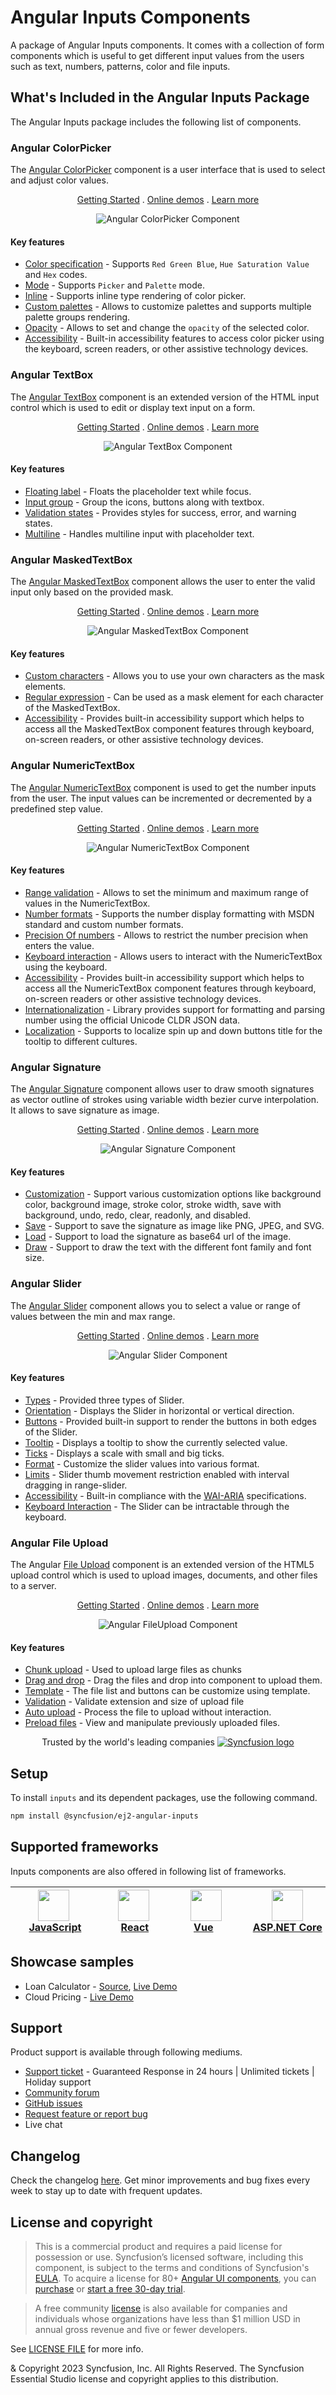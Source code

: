 # Angular Inputs Components

A package of Angular Inputs components. It comes with a collection of form components which is useful to get different input values from the users such as text, numbers, patterns, color and file inputs.

## What's Included in the Angular Inputs Package

The Angular Inputs package includes the following list of components.

### Angular ColorPicker

The [Angular ColorPicker](https://www.syncfusion.com/angular-components/angular-color-picker?utm_source=npm&utm_medium=listing&utm_campaign=angular-inputs-npm) component is a user interface that is used to select and adjust color values.

<p align="center">
  <a href="https://ej2.syncfusion.com/angular/documentation/color-picker/getting-started/?utm_source=npm&utm_medium=listing&utm_campaign=angular-inputs-npm">Getting Started</a> .
  <a href="https://ej2.syncfusion.com/angular/demos/?utm_source=npm&utm_medium=listing&utm_campaign=angular-inputs-npm#/material/color-picker/default">Online demos</a> .
  <a href="https://www.syncfusion.com/angular-components/angular-color-picker?utm_source=npm&utm_medium=listing&utm_campaign=angular-inputs-npm">Learn more</a>
</p>

<p align="center">
<img alt="Angular ColorPicker Component" src="https://raw.githubusercontent.com/SyncfusionExamples/nuget-img/master/angular/angular-colorpicker.png">
</p>

#### Key features

* [Color specification](https://ej2.syncfusion.com/angular/demos/?utm_source=npm&utm_campaign=color-picker#/material/color-picker/default) - Supports `Red Green Blue`, `Hue Saturation Value` and `Hex` codes.
* [Mode](https://ej2.syncfusion.com/angular/documentation/color-picker/mode-and-value#mode-and-value) - Supports `Picker` and `Palette` mode.
* [Inline](https://ej2.syncfusion.com/angular/demos/?utm_source=npm&utm_campaign=color-picker#/material/color-picker/inline) - Supports inline type rendering of color picker.
* [Custom palettes](https://ej2.syncfusion.com/angular/demos/?utm_source=npm&utm_campaign=color-picker#/material/color-picker/custom) - Allows to customize palettes and supports multiple palette groups rendering.
* [Opacity](https://ej2.syncfusion.com/angular/documentation/color-picker/mode-and-value#color-value) - Allows to set and change the `opacity` of the selected color.
* [Accessibility](https://ej2.syncfusion.com/angular/documentation/color-picker/accessibility#accessibility) - Built-in accessibility features to access color picker using the keyboard, screen readers, or other assistive technology devices.

### Angular TextBox

The [Angular TextBox](https://www.syncfusion.com/angular-components/angular-textbox?utm_source=npm&utm_medium=listing&utm_campaign=angular-inputs-npm) component is an extended version of the HTML input control which is used to edit or display text input on a form.

<p align="center">
  <a href="https://ej2.syncfusion.com/angular/documentation/textbox/getting-started/?utm_source=npm&utm_medium=listing&utm_campaign=angular-inputs-npm">Getting Started</a> .
  <a href="https://ej2.syncfusion.com/angular/demos/?utm_source=npm&utm_medium=listing&utm_campaign=angular-inputs-npm#/material/textboxes/default">Online demos</a> .
  <a href="https://www.syncfusion.com/angular-components/angular-textbox?utm_source=npm&utm_medium=listing&utm_campaign=angular-inputs-npm">Learn more</a>
</p>

<p align="center">
<img alt="Angular TextBox Component" src="https://raw.githubusercontent.com/SyncfusionExamples/nuget-img/master/angular/angular-textbox.png">
</p>

#### Key features

* [Floating label](https://ej2.syncfusion.com/angular/demos/?utm_source=npm&utm_campaign=textbox#/material/textboxes/default) - Floats the placeholder text while focus.
* [Input group](https://ej2.syncfusion.com/angular/demos/?utm_source=npm&utm_campaign=textbox#/material/textboxes/default) - Group the icons, buttons along with textbox.
* [Validation states](https://ej2.syncfusion.com/angular/demos/?utm_source=npm&utm_campaign=textbox#/material/textboxes/default) - Provides styles for success, error, and warning states.
* [Multiline](https://ej2.syncfusion.com/angular/demos/?utm_source=npm&utm_campaign=textbox#/material/textboxes/default) - Handles multiline input with placeholder text.

### Angular MaskedTextBox

The [Angular MaskedTextBox](https://www.syncfusion.com/angular-components/angular-input-mask?utm_source=npm&utm_medium=listing&utm_campaign=angular-inputs-npm) component allows the user to enter the valid input only based on the provided mask.

<p align="center">
  <a href="https://ej2.syncfusion.com/angular/documentation/maskedtextbox/getting-started/?utm_source=npm&utm_medium=listing&utm_campaign=angular-inputs-npm">Getting Started</a> .
  <a href="https://ej2.syncfusion.com/angular/demos/?utm_source=npm&utm_medium=listing&utm_campaign=angular-inputs-npm#/material/maskedtextbox/default">Online demos</a> .
  <a href="https://www.syncfusion.com/angular-components/angular-input-mask?utm_source=npm&utm_medium=listing&utm_campaign=angular-inputs-npm">Learn more</a>
</p>

<p align="center">
<img alt="Angular MaskedTextBox Component" src="https://raw.githubusercontent.com/SyncfusionExamples/nuget-img/master/angular/angular-maskedtextbox.png">
</p>

#### Key features

* [Custom characters](https://ej2.syncfusion.com/angular/demos/?utm_source=npm&utm_campaign=maskedtextbox#/material/maskedtextbox/custommask) - Allows you to use your own characters as the mask elements.
* [Regular expression](https://ej2.syncfusion.com/angular/documentation/maskedtextbox/mask-configuration#regular-expression?utm_source=npm&utm_campaign=maskedtextbox#regular-expression) - Can be used as a mask element for each character of the MaskedTextBox.
* [Accessibility](https://ej2.syncfusion.com/angular/documentation/maskedtextbox/accessibility?utm_source=npm&utm_campaign=maskedtextbox) - Provides built-in accessibility support which helps to access all the MaskedTextBox component features through keyboard, on-screen readers, or other assistive technology devices.

### Angular NumericTextBox

The [Angular NumericTextBox](https://www.syncfusion.com/angular-components/angular-numeric-textbox?utm_source=npm&utm_medium=listing&utm_campaign=angular-inputs-npm) component is used to get the number inputs from the user. The input values can be incremented or decremented by a predefined step value.

<p align="center">
  <a href="https://ej2.syncfusion.com/angular/documentation/numerictextbox/getting-started/?utm_source=npm&utm_medium=listing&utm_campaign=angular-inputs-npm">Getting Started</a> .
  <a href="https://ej2.syncfusion.com/angular/demos/?utm_source=npm&utm_medium=listing&utm_campaign=angular-inputs-npm#/material/numerictextbox/default">Online demos</a> .
  <a href="https://www.syncfusion.com/angular-components/angular-numeric-textbox?utm_source=npm&utm_medium=listing&utm_campaign=angular-inputs-npm">Learn more</a>
</p>

<p align="center">
<img alt="Angular NumericTextBox Component" src="https://raw.githubusercontent.com/SyncfusionExamples/nuget-img/master/angular/angular-numerictextbox.png">
</p>

#### Key features

* [Range validation](https://ej2.syncfusion.com/angular/demos/?utm_source=npm&utm_campaign=numerictextbox#/material/numerictextbox/range) - Allows to set the minimum and maximum range of values in the NumericTextBox.
* [Number formats](https://ej2.syncfusion.com/angular/demos/?utm_source=npm&utm_campaign=numerictextbox#/material/numerictextbox/format) - Supports the number display formatting with MSDN standard and custom number formats.
* [Precision Of numbers](https://ej2.syncfusion.com/angular/demos/?utm_source=npm&utm_campaign=numerictextbox#/material/numerictextbox/restrict) - Allows to restrict the number precision when enters the value.
* [Keyboard interaction](https://ej2.syncfusion.com/angular/documentation/numerictextbox/accessibility#keyboard-interaction?utm_source=npm&utm_campaign=numerictextbox#keyboard-interaction) - Allows users to interact with the NumericTextBox using the keyboard.
* [Accessibility](https://ej2.syncfusion.com/angular/documentation/numerictextbox/accessibility?utm_source=npm&utm_campaign=numerictextbox) - Provides built-in accessibility support which helps to access all the NumericTextBox component features through keyboard, on-screen readers or other assistive technology devices.
* [Internationalization](https://ej2.syncfusion.com/angular/documentation/numerictextbox/internationalization.html?utm_source=npm&utm_campaign=numerictextbox) - Library provides support for formatting and parsing number using the official Unicode CLDR JSON data.
* [Localization](https://ej2.syncfusion.com/angular/documentation/numerictextbox/globalization#internationalization?utm_source=npm&utm_campaign=numerictextbox#localization) - Supports to localize spin up and down buttons title for the tooltip to different cultures.

### Angular Signature

The [Angular Signature](https://www.syncfusion.com/angular-components/angular-signature?utm_source=npm&utm_medium=listing&utm_campaign=angular-inputs-npm) component allows user to draw smooth signatures as vector outline of strokes using variable width bezier curve interpolation. It allows to save signature as image.

<p align="center">
  <a href="https://ej2.syncfusion.com/angular/documentation/signature/getting-started/?utm_source=npm&utm_medium=listing&utm_campaign=angular-inputs-npm">Getting Started</a> .
  <a href="https://ej2.syncfusion.com/angular/demos/?utm_source=npm&utm_medium=listing&utm_campaign=angular-inputs-npm#/material/signature/default">Online demos</a> .
  <a href="https://www.syncfusion.com/angular-components/angular-signature?utm_source=npm&utm_medium=listing&utm_campaign=angular-inputs-npm">Learn more</a>
</p>

<p align="center">
<img alt="Angular Signature Component" src="https://raw.githubusercontent.com/SyncfusionExamples/nuget-img/master/angular/angular-signature.png">
</p>

#### Key features

* [Customization](https://ej2.syncfusion.com/demos/?utm_source=npm&utm_campaign=slider#/material/signature/default.html) - Support various customization options like background color, background image, stroke color, stroke width, save with background, undo, redo, clear, readonly, and disabled.
* [Save](https://ej2.syncfusion.com/demos/?utm_source=npm&utm_campaign=slider#/material/signature/default.html) - Support to save the signature as image like PNG, JPEG, and SVG.
* [Load](https://ej2.syncfusion.com/demos/?utm_source=npm&utm_campaign=slider#/material/signature/default.html) - Support to load the signature as base64 url of the image.
* [Draw](https://ej2.syncfusion.com/demos/?utm_source=npm&utm_campaign=slider#/material/signature/default.html) - Support to draw the text with the different font family and font size.

### Angular Slider

The [Angular Slider](https://www.syncfusion.com/angular-components/angular-slider?utm_source=npm&utm_medium=listing&utm_campaign=angular-inputs-npm) component allows you to select a value or range of values between the min and max range.

<p align="center">
  <a href="https://ej2.syncfusion.com/angular/documentation/range-slider/getting-started/?utm_source=npm&utm_medium=listing&utm_campaign=angular-inputs-npm">Getting Started</a> .
  <a href="https://ej2.syncfusion.com/angular/demos/?utm_source=npm&utm_medium=listing&utm_campaign=angular-inputs-npm#/material/range-slider/default">Online demos</a> .
  <a href="https://www.syncfusion.com/angular-components/angular-slider?utm_source=npm&utm_medium=listing&utm_campaign=angular-inputs-npm">Learn more</a>
</p>

<p align="center">
<img alt="Angular Slider Component" src="https://raw.githubusercontent.com/SyncfusionExamples/nuget-img/master/angular/angular-slider.png">
</p>

#### Key features

* [Types](https://ej2.syncfusion.com/angular/demos/?utm_source=npm&utm_campaign=slider#/material/slider/default) - Provided three types of Slider.
* [Orientation](https://ej2.syncfusion.com/angular/demos/?utm_source=npm&utm_campaign=slider#/material/slider/orientation) - Displays the Slider in horizontal or vertical direction.
* [Buttons](https://ej2.syncfusion.com/angular/demos/?utm_source=npm&utm_campaign=slider#/material/slider/tooltip) - Provided built-in support to render the buttons in both edges of the Slider.
* [Tooltip](https://ej2.syncfusion.com/angular/demos/?utm_source=npm&utm_campaign=slider#/material/slider/tooltip) - Displays a tooltip to show the currently selected value.
* [Ticks](https://ej2.syncfusion.com/angular/demos/?utm_source=npm&utm_campaign=slider#/material/slider/ticks) - Displays a scale with small and big ticks.
* [Format](https://ej2.syncfusion.com/angular/demos/?utm_source=npm&utm_campaign=slider#/material/slider/format) - Customize the slider values into various format.
* [Limits](https://ej2.syncfusion.com/angular/demos/?utm_source=npm&utm_campaign=slider#/material/slider/limits) - Slider thumb movement restriction enabled with interval dragging in range-slider.
* [Accessibility](https://ej2.syncfusion.com/angular/demos/?utm_source=npm&utm_campaign=slider#/material/slider/default) - Built-in compliance with the [WAI-ARIA](https://www.w3.org/WAI/ARIA/apg/) specifications.
* [Keyboard Interaction](https://ej2.syncfusion.com/angular/demos/?utm_source=npm&utm_campaign=slider#/material/slider/api) - The Slider can be intractable through the keyboard.

### Angular File Upload

The Angular [File Upload](https://www.syncfusion.com/angular-ui-components/angular-file-upload/?utm_source=npm&utm_medium=listing&utm_campaign=anuglar-file-upload-npm) component is an extended version of the HTML5 upload control which is used to upload images, documents, and other files to a server.

<p align="center">
  <a href="https://ej2.syncfusion.com/angular/documentation/uploader/getting-started/?utm_source=npm&utm_medium=listing&utm_campaign=angular-inputs-npm">Getting Started</a> .
  <a href="https://ej2.syncfusion.com/angular/demos/?utm_source=npm&utm_medium=listing&utm_campaign=angular-inputs-npm#/material/uploader/default">Online demos</a> .
  <a href="https://www.syncfusion.com/angular-components/angular-file-upload?utm_source=npm&utm_medium=listing&utm_campaign=angular-inputs-npm">Learn more</a>
</p>

<p align="center">
<img alt="Angular FileUpload Component" src="https://raw.githubusercontent.com/SyncfusionExamples/nuget-img/master/angular/angular-file-upload.png">
</p>

#### Key features

* [Chunk upload](https://ej2.syncfusion.com/angular/demos/?utm_source=npm&utm_medium=listing&utm_campaign=angular-file-upload-npm#/material/uploader/chunk-upload) - Used to upload large files as chunks
* [Drag and drop](https://ej2.syncfusion.com/angular/demos/?utm_source=npm&utm_medium=listing&utm_campaign=angular-file-upload-npm#/material/uploader/custom-drop-area) - Drag the files and drop into component to upload them.
* [Template](https://ej2.syncfusion.com/angular/demos/?utm_source=npm&utm_medium=listing&utm_campaign=angular-file-upload-npm#/material/uploader/custom-file-list) - The file list and buttons can be customize using template.
* [Validation](https://ej2.syncfusion.com/angular/demos/?utm_source=npm&utm_medium=listing&utm_campaign=angular-file-upload-npm#/material/uploader/file-validation) - Validate extension and size of upload file
* [Auto upload](https://ej2.syncfusion.com/angular/demos/?utm_source=npm&utm_medium=listing&utm_campaign=angular-file-upload-npm#/material/uploader/default) - Process the file to upload without interaction.
* [Preload files](https://ej2.syncfusion.com/angular/demos/?utm_source=npm&utm_medium=listing&utm_campaign=angular-file-upload-npm#/material/uploader/preload-files) - View and manipulate previously uploaded files.

<p align="center">
Trusted by the world's leading companies
  <a href="https://www.syncfusion.com/">
    <img src="https://raw.githubusercontent.com/SyncfusionExamples/nuget-img/master/syncfusion/syncfusion-trusted-companies.webp" alt="Syncfusion logo">
  </a>
</p>

## Setup

To install `inputs` and its dependent packages, use the following command.

```sh
npm install @syncfusion/ej2-angular-inputs
```

## Supported frameworks

Inputs components are also offered in following list of frameworks.

| [<img src="https://ej2.syncfusion.com/github/images/js.svg" height="50" />](https://www.syncfusion.com/javascript-ui-controls?utm_medium=listing&utm_source=github)<br/>&nbsp;&nbsp;&nbsp;&nbsp;&nbsp;[JavaScript](https://www.syncfusion.com/javascript-ui-controls?utm_medium=listing&utm_source=github)&nbsp;&nbsp;&nbsp;&nbsp; | [<img src="https://ej2.syncfusion.com/github/images/react.svg"  height="50" />](https://www.syncfusion.com/react-ui-components?utm_medium=listing&utm_source=github)<br/>&nbsp;&nbsp;&nbsp;&nbsp;&nbsp;&nbsp;&nbsp;[React](https://www.syncfusion.com/react-ui-components?utm_medium=listing&utm_source=github)&nbsp;&nbsp;&nbsp;&nbsp;&nbsp;&nbsp; | [<img src="https://ej2.syncfusion.com/github/images/vue.svg" height="50" />](https://www.syncfusion.com/vue-ui-components?utm_medium=listing&utm_source=github)<br/>&nbsp;&nbsp;&nbsp;&nbsp;&nbsp;&nbsp;&nbsp;[Vue](https://www.syncfusion.com/vue-ui-components?utm_medium=listing&utm_source=github)&nbsp;&nbsp;&nbsp;&nbsp;&nbsp;&nbsp;&nbsp;&nbsp;&nbsp; | [<img src="https://ej2.syncfusion.com/github/images/netcore.svg" height="50" />](https://www.syncfusion.com/aspnet-core-ui-controls?utm_medium=listing&utm_source=github)<br/>&nbsp;&nbsp;[ASP.NET&nbsp;Core](https://www.syncfusion.com/aspnet-core-ui-controls?utm_medium=listing&utm_source=github)&nbsp;&nbsp; | [<img src="https://ej2.syncfusion.com/github/images/netmvc.svg" height="50" />](https://www.syncfusion.com/aspnet-mvc-ui-controls?utm_medium=listing&utm_source=github)<br/>&nbsp;&nbsp;[ASP.NET&nbsp;MVC](https://www.syncfusion.com/aspnet-mvc-ui-controls?utm_medium=listing&utm_source=github)&nbsp;&nbsp; | 
| :-----: | :-----: | :-----: | :-----: | :-----: |

## Showcase samples

* Loan Calculator - [Source](https://github.com/syncfusion/ej2-showcase-angular-loancalculator), [Live Demo]( https://ej2.syncfusion.com/showcase/angular/loancalculator/?utm_source=npm&utm_campaign=slider)
* Cloud Pricing - [Live Demo](https://ej2.syncfusion.com/angular/demos/?utm_source=npm&utm_campaign=slider#/material/slider/azure-pricing)

## Support

Product support is available through following mediums.

* [Support ticket](https://support.syncfusion.com/support/tickets/create) - Guaranteed Response in 24 hours | Unlimited tickets | Holiday support
* [Community forum](https://www.syncfusion.com/forums/essential-js2?utm_source=npm&utm_medium=listing&utm_campaign=angular-inputs-npm)
* [GitHub issues](https://github.com/syncfusion/ej2-angular-ui-components/issues/new)
* [Request feature or report bug](https://www.syncfusion.com/feedback/angular?utm_source=npm&utm_medium=listing&utm_campaign=angular-inputs-npm)
* Live chat

## Changelog

Check the changelog [here](https://github.com/syncfusion/ej2-angular-ui-components/blob/master/components/inputs/CHANGELOG.md/?utm_source=npm&utm_campaign=input). Get minor improvements and bug fixes every week to stay up to date with frequent updates.

## License and copyright

> This is a commercial product and requires a paid license for possession or use. Syncfusion’s licensed software, including this component, is subject to the terms and conditions of Syncfusion's [EULA](https://www.syncfusion.com/eula/es/). To acquire a license for 80+ [Angular UI components](https://www.syncfusion.com/angular-components), you can [purchase](https://www.syncfusion.com/sales/products) or [start a free 30-day trial](https://www.syncfusion.com/account/manage-trials/start-trials).

> A free community [license](https://www.syncfusion.com/products/communitylicense) is also available for companies and individuals whose organizations have less than $1 million USD in annual gross revenue and five or fewer developers.

See [LICENSE FILE](https://github.com/syncfusion/ej2-angular-ui-components/blob/master/license/?utm_source=npm&utm_campaign=input) for more info.

& Copyright 2023 Syncfusion, Inc. All Rights Reserved. The Syncfusion Essential Studio license and copyright applies to this distribution.